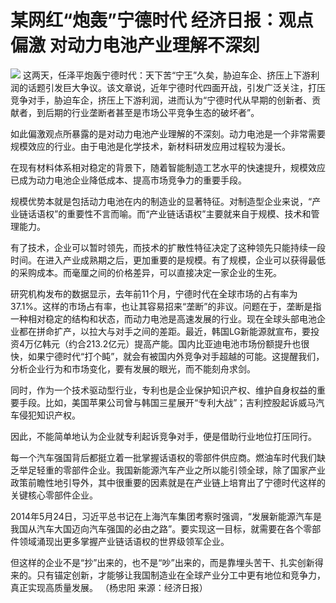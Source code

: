 # 某网红“炮轰”宁德时代 经济日报：观点偏激 对动力电池产业理解不深刻

![](https://inews.gtimg.com/news_bt/OstKjRdSg_vyRSAOFB3gzb9fY-SOkVT41JvhSk8phlEtsAA/1000)
这两天，任泽平炮轰宁德时代：天下苦“宁王”久矣，胁迫车企、挤压上下游利润的话题引发巨大争议。该文章说，近年宁德时代四面开战，引发广泛关注，打压竞争对手，胁迫车企，挤压上下游利润，进而认为“宁德时代从早期的创新者、贡献者，到后期的行业垄断者甚至是市场公平竞争生态的破坏者”。

如此偏激观点所暴露的是对动力电池产业理解的不深刻。动力电池是一个非常需要规模效应的行业。由于电池是化学技术，新材料研发应用过程较为漫长。

在现有材料体系相对稳定的背景下，随着智能制造工艺水平的快速提升，规模效应已成为动力电池企业降低成本、提高市场竞争力的重要手段。

规模优势本就是包括动力电池在内的制造业的显著特征。对制造型企业来说，“产业链话语权”的重要性不言而喻。而“产业链话语权”主要就来自于规模、技术和管理能力。

有了技术，企业可以暂时领先，而技术的扩散性特征决定了这种领先只能持续一段时间。在进入产业成熟期之后，更加重要的是规模。有了规模，企业可以获得最低的采购成本。而毫厘之间的价格差异，可以直接决定一家企业的生死。

研究机构发布的数据显示，去年前11个月，宁德时代在全球市场的占有率为37.1%。这样的市场占有率，也让其容易招来“垄断”的非议。问题在于，垄断是指一种相对稳定的结构和状态，而动力电池是高速发展的行业。现在全球头部电池企业都在拼命扩产，以拉大与对手之间的差距。最近，韩国LG新能源就宣布，要投资4万亿韩元（约合213.2亿元）提高产能。国内比亚迪电池市场份额提升也很快，如果宁德时代“打个盹”，就会有被国内外竞争对手超越的可能。这提醒我们，分析企业行为和市场变化，要有发展的眼光，而不能刻舟求剑。

同时，作为一个技术驱动型行业，专利也是企业保护知识产权、维护自身权益的重要手段。比如，美国苹果公司曾与韩国三星展开“专利大战”；吉利控股起诉威马汽车侵犯知识产权。

因此，不能简单地认为企业就专利起诉竞争对手，便是借助行业地位打压同行。

每一个汽车强国背后都挺立着一批掌握话语权的零部件供应商。燃油车时代我们缺乏举足轻重的零部件企业。我国新能源汽车产业之所以能引领全球，除了国家产业政策前瞻性地引导外，其中很重要的因素就是在产业链上培育出了宁德时代这样的关键核心零部件企业。

2014年5月24日，习近平总书记在上海汽车集团考察时强调，“发展新能源汽车是我国从汽车大国迈向汽车强国的必由之路”。要实现这一目标，就需要在各个零部件领域涌现出更多掌握产业链话语权的世界级领军企业。

但这样的企业不是“抄”出来的，也不是“吵”出来的，而是靠埋头苦干、扎实创新得来的。只有锚定创新，才能够让我国制造业在全球产业分工中更有地位和竞争力，真正实现高质量发展。
（杨忠阳 来源：经济日报）

